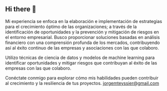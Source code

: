 ## Hi there 👋

Mi experiencia se enfoca en la elaboración e implementación de estrategias para el crecimiento óptimo de las organizaciones; a través de la identificación de oportunidades y la prevención y mitigación de riesgos en el entorno empresarial. Busco proporcionar soluciones basadas en análisis financiero con una comprensión profunda de los mercados, contribuyendo así al éxito continuo de las empresas y asociaciones con las que colaboro.

Utilizo técnicas de ciencia de datos y modelos de machine learning para identificar oportunidades y mitigar riesgos que contribuyan al éxito de las empresas con las que colaboro.

Conéctate conmigo para explorar cómo mis habilidades pueden contribuir al crecimiento y la resiliencia de tus proyectos.
jorgemteyssier@gmail.com


<!--
**Jorgemteyssier/jorgemteyssier** is a ✨ _special_ ✨ repository because its `README.md` (this file) appears on your GitHub profile.

Here are some ideas to get you started:

- 🔭 I’m currently working on ...
- 🌱 I’m currently learning ...
- 👯 I’m looking to collaborate on ...
- 🤔 I’m looking for help with ...
- 💬 Ask me about ...
- 📫 How to reach me: ...
- 😄 Pronouns: ...
- ⚡ Fun fact: ...
-->
